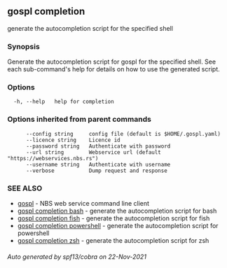 ## gospl completion

generate the autocompletion script for the specified shell

### Synopsis


Generate the autocompletion script for gospl for the specified shell.
See each sub-command's help for details on how to use the generated script.


### Options

```
  -h, --help   help for completion
```

### Options inherited from parent commands

```
      --config string     config file (default is $HOME/.gospl.yaml)
      --licence string    Licence id
      --password string   Authenticate with password
      --url string        Webservice url (default "https://webservices.nbs.rs")
      --username string   Authenticate with username
      --verbose           Dump request and response
```

### SEE ALSO

* [gospl](gospl.md)	 - NBS web service command line client
* [gospl completion bash](gospl_completion_bash.md)	 - generate the autocompletion script for bash
* [gospl completion fish](gospl_completion_fish.md)	 - generate the autocompletion script for fish
* [gospl completion powershell](gospl_completion_powershell.md)	 - generate the autocompletion script for powershell
* [gospl completion zsh](gospl_completion_zsh.md)	 - generate the autocompletion script for zsh

###### Auto generated by spf13/cobra on 22-Nov-2021
